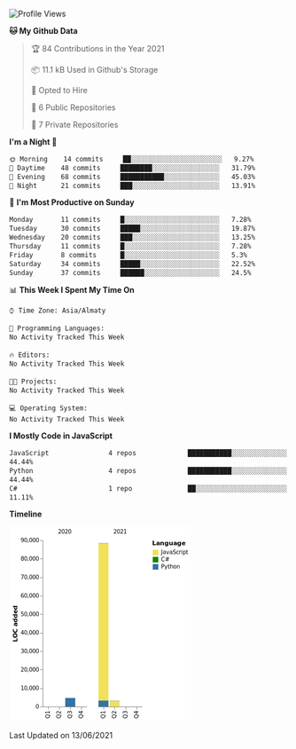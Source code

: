 <!--- 
- 👋 Hi, I’m @sinelnikov-web
- 👀 I’m interested in web development
- 🌱 I’m currently learning ...
- 💞️ I’m looking to collaborate on ...
- 📫 How to reach me ...
--->

<!--START_SECTION:waka-->
![Profile Views](http://img.shields.io/badge/Profile%20Views-0-blue)

**🐱 My Github Data** 

> 🏆 84 Contributions in the Year 2021
 > 
> 📦 11.1 kB Used in Github's Storage 
 > 
> 💼 Opted to Hire
 > 
> 📜 6 Public Repositories 
 > 
> 🔑 7 Private Repositories  
 > 
**I'm a Night 🦉** 

```text
🌞 Morning    14 commits     ██░░░░░░░░░░░░░░░░░░░░░░░   9.27% 
🌆 Daytime    48 commits     ████████░░░░░░░░░░░░░░░░░   31.79% 
🌃 Evening    68 commits     ███████████░░░░░░░░░░░░░░   45.03% 
🌙 Night      21 commits     ███░░░░░░░░░░░░░░░░░░░░░░   13.91%

```
📅 **I'm Most Productive on Sunday** 

```text
Monday       11 commits     █░░░░░░░░░░░░░░░░░░░░░░░░   7.28% 
Tuesday      30 commits     █████░░░░░░░░░░░░░░░░░░░░   19.87% 
Wednesday    20 commits     ███░░░░░░░░░░░░░░░░░░░░░░   13.25% 
Thursday     11 commits     █░░░░░░░░░░░░░░░░░░░░░░░░   7.28% 
Friday       8 commits      █░░░░░░░░░░░░░░░░░░░░░░░░   5.3% 
Saturday     34 commits     █████░░░░░░░░░░░░░░░░░░░░   22.52% 
Sunday       37 commits     ██████░░░░░░░░░░░░░░░░░░░   24.5%

```


📊 **This Week I Spent My Time On** 

```text
⌚︎ Time Zone: Asia/Almaty

💬 Programming Languages: 
No Activity Tracked This Week

🔥 Editors: 
No Activity Tracked This Week

🐱‍💻 Projects: 
No Activity Tracked This Week

💻 Operating System: 
No Activity Tracked This Week

```

**I Mostly Code in JavaScript** 

```text
JavaScript               4 repos             ███████████░░░░░░░░░░░░░░   44.44% 
Python                   4 repos             ███████████░░░░░░░░░░░░░░   44.44% 
C#                       1 repo              ██░░░░░░░░░░░░░░░░░░░░░░░   11.11%

```


**Timeline**

![Chart not found](https://raw.githubusercontent.com/sinelnikov-web/sinelnikov-web/master/charts/bar_graph.png) 


 Last Updated on 13/06/2021
<!--END_SECTION:waka-->
<!---
sinelnikov-web/sinelnikov-web is a ✨ special ✨ repository because its `README.md` (this file) appears on your GitHub profile.
You can click the Preview link to take a look at your changes.
--->
